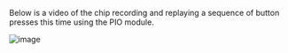 Below is a video of the chip recording and replaying a sequence of button presses this time using the PIO module.

![image](https://user-images.githubusercontent.com/114199773/206587950-b32f1470-dbdc-464d-8365-45f1c6e3d260.png)
